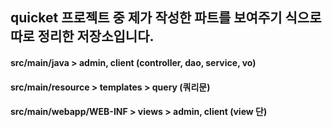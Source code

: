 <h2>quicket 프로젝트 중 제가 작성한 파트를 보여주기 식으로 따로 정리한 저장소입니다.</h2>
<h4>src/main/java > admin, client (controller, dao, service, vo)</h4>
<h4>src/main/resource > templates > query (쿼리문)</h4>
<h4>src/main/webapp/WEB-INF > views > admin, client (view 단)</h4>
